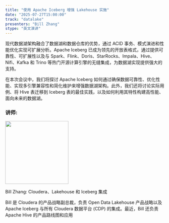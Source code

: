 ```yaml
---
title: "使用 Apache Iceberg 增强 Lakehouse 实施"
date: "2025-07-27T15:00:00"
track: "datalake"
presenters: "Bill Zhang"
stype: "英文演讲"
---
```


现代数据湖架构融合了数据湖和数据仓库的优势，通过 ACID 事务、模式演进和性能优化实现可扩展分析。Apache Iceberg 已成为领先的开放表格式，通过提供可靠性、可扩展性以及与 Spark、Flink、Doris、StarRocks、Impala、Hive、Nifi、Kafka 和 Trino 等热门开源计算引擎的无缝集成，为数据湖实现提供强大的支持。

在本次会议中，我们将探讨 Apache Iceberg 如何通过确保数据可靠性、优化性能、实现多引擎兼容性和简化维护来增强数据湖架构。此外，我们还将讨论实际用例、将 Hive 表迁移到 Iceberg 表的最佳实践，以及如何利用其特性构建高性能、面向未来的数据湖。

### 讲师:

<img src="https://sessionize.com/image/3658-400o400o1-7QN8vyMNv5mXWRii1Qrf8k.jpg" width="200" /><br/>

Bill Zhang: Cloudera、Lakehouse 和 Iceberg 集成

Bill 是 Cloudera 的产品战略副总裁，负责 Open Data Lakehouse 产品战略以及 Apache Iceberg 与所有 Cloudera 数据平台 (CDP) 的集成。最近，Bill 还负责 Apache Hive 的产品路线图和应用